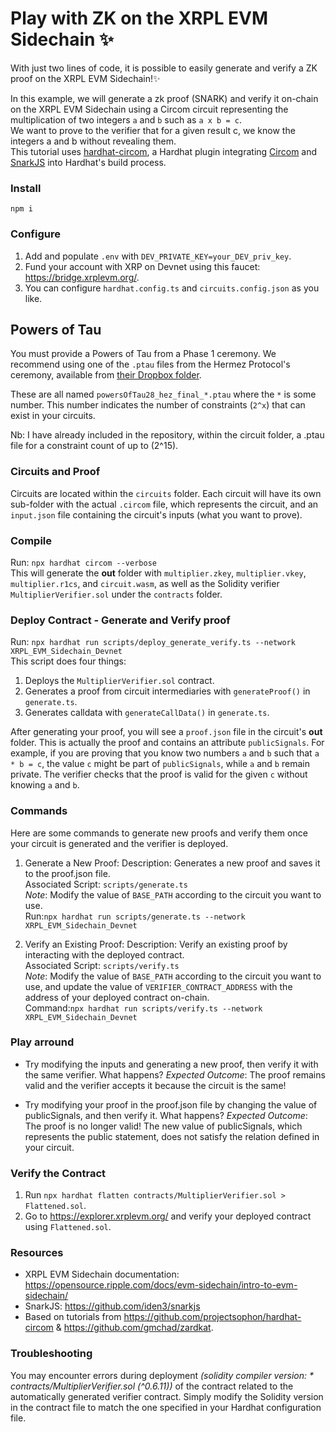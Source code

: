 # Play with ZK on the XRPL EVM Sidechain ✨

With just two lines of code, it is possible to easily generate and verify a ZK proof on the XRPL EVM Sidechain!✨    

In this example, we will generate a zk proof (SNARK) and verify it on-chain on the XRPL EVM Sidechain using a Circom circuit representing the multiplication of two integers `a` and `b` such as `a x b = c`.  
We want to prove to the verifier that for a given result c, we know the integers a and b without revealing them.  
This tutorial uses [hardhat-circom](https://github.com/projectsophon/hardhat-circom), a Hardhat plugin integrating [Circom](https://github.com/iden3/circom) and [SnarkJS](https://github.com/iden3/snarkjs) into Hardhat's build process.  

### Install
`npm i`

### Configure
1. Add and populate `.env` with `DEV_PRIVATE_KEY=your_DEV_priv_key`.
2. Fund your account with XRP on Devnet using this faucet: https://bridge.xrplevm.org/.
3. You can configure `hardhat.config.ts` and `circuits.config.json` as you like.

## Powers of Tau

You must provide a Powers of Tau from a Phase 1 ceremony. We recommend using one of the `.ptau` files from the Hermez Protocol's ceremony, available from [their Dropbox folder](https://www.dropbox.com/sh/mn47gnepqu88mzl/AACaJkBU7mmCq8uU8ml0-0fma?dl=0).  

These are all named `powersOfTau28_hez_final_*.ptau` where the `*` is some number. This number indicates the number of constraints (`2^x`) that can exist in your circuits.  

Nb: I have already included in the repository, within the circuit folder, a .ptau file for a constraint count of up to (2^15).  


### Circuits and Proof

Circuits are located within the `circuits` folder. Each circuit will have its own sub-folder with the actual `.circom` file, which represents the circuit, and an `input.json` file containing the circuit's inputs (what you want to prove).

### Compile
Run: `npx hardhat circom --verbose`  
This will generate the **out** folder with `multiplier.zkey`, `multiplier.vkey`, `multiplier.r1cs`, and `circuit.wasm`, as well as the Solidity verifier `MultiplierVerifier.sol` under the `contracts` folder.

### Deploy Contract - Generate and Verify proof

Run: `npx hardhat run scripts/deploy_generate_verify.ts --network XRPL_EVM_Sidechain_Devnet`  
This script does four things:  
1. Deploys the `MultiplierVerifier.sol` contract.
2. Generates a proof from circuit intermediaries with `generateProof()` in `generate.ts`.
3. Generates calldata with `generateCallData()` in `generate.ts`.

After generating your proof, you will see a `proof.json` file in the circuit's **out** folder. This is actually the proof and contains an attribute `publicSignals`. For example, if you are proving that you know two numbers `a` and `b` such that `a * b = c`, the value `c` might be part of `publicSignals`, while `a` and `b` remain private. The verifier checks that the proof is valid for the given `c` without knowing `a` and `b`.

### Commands

Here are some commands to generate new proofs and verify them once your circuit is generated and the verifier is deployed.  

1. Generate a New Proof:
Description: Generates a new proof and saves it to the proof.json file.  
Associated Script: `scripts/generate.ts`  
*Note*: Modify the value of `BASE_PATH` according to the circuit you want to use.  
Run:`npx hardhat run scripts/generate.ts --network XRPL_EVM_Sidechain_Devnet`  

2. Verify an Existing Proof:
Description: Verify an existing proof by interacting with the deployed contract.  
Associated Script: `scripts/verify.ts`  
*Note*: Modify the value of `BASE_PATH` according to the circuit you want to use, and update the value of `VERIFIER_CONTRACT_ADDRESS` with the address of your deployed contract on-chain.  
Command:`npx hardhat run scripts/verify.ts --network XRPL_EVM_Sidechain_Devnet`  

### Play arround

- Try modifying the inputs and generating a new proof, then verify it with the same verifier. What happens?
*Expected Outcome*: The proof remains valid and the verifier accepts it because the circuit is the same!

- Try modifying your proof in the proof.json file by changing the value of publicSignals, and then verify it. What happens?
*Expected Outcome*: The proof is no longer valid! The new value of publicSignals, which represents the public statement, does not satisfy the relation defined in your circuit.

### Verify the Contract

1. Run `npx hardhat flatten contracts/MultiplierVerifier.sol > Flattened.sol`.
2. Go to https://explorer.xrplevm.org/ and verify your deployed contract using `Flattened.sol`.

### Resources

- XRPL EVM Sidechain documentation: https://opensource.ripple.com/docs/evm-sidechain/intro-to-evm-sidechain/
- SnarkJS: https://github.com/iden3/snarkjs
- Based on tutorials from https://github.com/projectsophon/hardhat-circom & https://github.com/gmchad/zardkat.


### Troubleshooting

You may encounter errors during deployment *(solidity compiler version: * contracts/MultiplierVerifier.sol (^0.6.11))* of the contract related to the automatically generated verifier contract. Simply modify the Solidity version in the contract file to match the one specified in your Hardhat configuration file.
